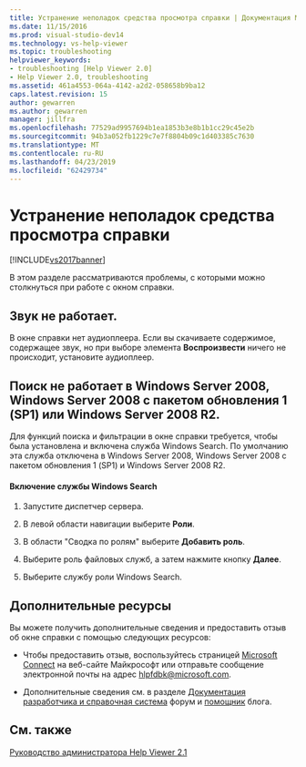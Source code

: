 ```yaml
---
title: Устранение неполадок средства просмотра справки | Документация Майкрософт
ms.date: 11/15/2016
ms.prod: visual-studio-dev14
ms.technology: vs-help-viewer
ms.topic: troubleshooting
helpviewer_keywords:
- troubleshooting [Help Viewer 2.0]
- Help Viewer 2.0, troubleshooting
ms.assetid: 461a4553-064a-4142-a2d2-058658b9ba12
caps.latest.revision: 15
author: gewarren
ms.author: gewarren
manager: jillfra
ms.openlocfilehash: 77529ad9957694b1ea1853b3e8b1b1cc29c45e2b
ms.sourcegitcommit: 94b3a052fb1229c7e7f8804b09c1d403385c7630
ms.translationtype: MT
ms.contentlocale: ru-RU
ms.lasthandoff: 04/23/2019
ms.locfileid: "62429734"
---
```

# <a name="troubleshooting-the-help-viewer"></a>Устранение неполадок средства просмотра справки
[!INCLUDE[vs2017banner](../includes/vs2017banner.md)]

В этом разделе рассматриваются проблемы, с которыми можно столкнуться при работе с окном справки.  
  
## <a name="audio-doesnt-work"></a>Звук не работает.  
 В окне справки нет аудиоплеера. Если вы скачиваете содержимое, содержащее звук, но при выборе элемента **Воспроизвести** ничего не происходит, установите аудиоплеер.  
  
## <a name="search-doesnt-work-in-windows-server-2008-windows-server-2008-with-sp1-or-windows-server-2008-r2"></a>Поиск не работает в Windows Server 2008, Windows Server 2008 с пакетом обновления 1 (SP1) или Windows Server 2008 R2.  
 Для функций поиска и фильтрации в окне справки требуется, чтобы была установлена и включена служба Windows Search. По умолчанию эта служба отключена в Windows Server 2008, Windows Server 2008 с пакетом обновления 1 (SP1) и Windows Server 2008 R2.  
  
#### <a name="to-activate-windows-search-service"></a>Включение службы Windows Search  
  
1. Запустите диспетчер сервера.  
  
2. В левой области навигации выберите **Роли**.  
  
3. В области "Сводка по ролям" выберите **Добавить роль**.  
  
4. Выберите роль файловых служб, а затем нажмите кнопку **Далее**.  
  
5. Выберите службу роли Windows Search.  
  
## <a name="additional-resources"></a>Дополнительные ресурсы  
 Вы можете получить дополнительные сведения и предоставить отзыв об окне справки с помощью следующих ресурсов:  
  
- Чтобы предоставить отзыв, воспользуйтесь страницей [Microsoft Connect](http://go.microsoft.com/fwlink/?linkid=243983) на веб-сайте Майкрософт или отправьте сообщение электронной почты на адрес [hlpfdbk@microsoft.com](mailto:hlpfdbk@microsoft.com).  
  
- Дополнительные сведения см. в разделе [Документация разработчика и справочная система](http://go.microsoft.com/fwlink/?LinkId=232741) форум и [помощник](http://go.microsoft.com/fwlink/?LinkId=232743) блога.  
  
## <a name="see-also"></a>См. также  
 [Руководство администратора Help Viewer 2.1](http://go.microsoft.com/fwlink/?LinkId=243985)
